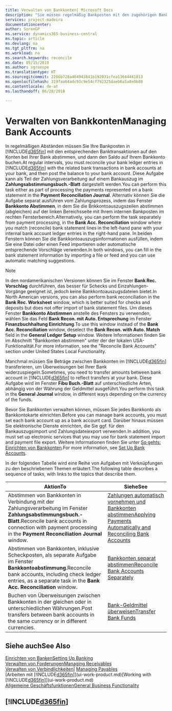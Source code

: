 ```yaml
---
title: Verwalten von Bankkonten| Microsoft Docs
description: "Sie müssen regelmäßig Bankposten mit den zugehörigen Banktransaktionen in Ihren Bankkonten abstimmen."
services: project-madeira
documentationcenter: 
author: SorenGP
ms.service: dynamics365-business-central
ms.topic: article
ms.devlang: na
ms.tgt_pltfrm: na
ms.workload: na
ms.search.keywords: reconcile
ms.date: 05/15/2018
ms.author: sgroespe
ms.translationtype: HT
ms.sourcegitcommit: 2286b728a464943841b192031cfea13644441013
ms.openlocfilehash: 319faa64adc93c9e54cf792325daeb6a5a8e0b80
ms.contentlocale: de-at
ms.lasthandoff: 06/28/2018

---
```

# <a name="managing-bank-accounts"></a><span data-ttu-id="9e7f8-103">Verwalten von Bankkonten</span><span class="sxs-lookup"><span data-stu-id="9e7f8-103">Managing Bank Accounts</span></span>
<span data-ttu-id="9e7f8-104">In regelmäßigen Abständen müssen Sie Ihre Bankposten in [!INCLUDE[d365fin](includes/d365fin_md.md)] mit den entsprechenden Banktransaktionen auf den Konten bei Ihrer Bank abstimmen, und dann den Saldo auf Ihrem Bankkonto buchen.</span><span class="sxs-lookup"><span data-stu-id="9e7f8-104">At regular intervals, you must reconcile your bank ledger entries in [!INCLUDE[d365fin](includes/d365fin_md.md)] with the related bank transactions in bank accounts at your bank, and then post the balance to your bank account.</span></span> <span data-ttu-id="9e7f8-105">Diese Aufgabe kann als Teil der Zahlungsverarbeitung auf einem Bankauszug im **Zahlungsabstimmungsbuch.-Blatt** dargestellt werden.</span><span class="sxs-lookup"><span data-stu-id="9e7f8-105">You can perform this task either as part of processing the payments represented on a bank statement in the **Payment Reconciliation Journal**.</span></span> <span data-ttu-id="9e7f8-106">Alternativ können Sie die Aufgabe separat ausführen vom Zahlungsprozess, indem das Fenster **Bankkonto Abstimmen**, in dem Sie die Bnkkontoauszugszeilen abstimmen (abgleichen) auf der linken Bereichsseite mit Ihrem internen Bankposten im rechten Fensterbereich.</span><span class="sxs-lookup"><span data-stu-id="9e7f8-106">Alternatively, you can perform the task separately from payment processing, in the **Bank Acc. Reconciliation** window where you match (reconcile) bank statement lines in the left-hand pane with your internal bank account ledger entries in the right-hand pane.</span></span> <span data-ttu-id="9e7f8-107">In beiden Fenstern können Sie die Bankkontoauszugsinformationen ausfüllen, indem Sie eine Datei oder einen Feed importieren oder automatische entsprechende Vorschläge verwenden.</span><span class="sxs-lookup"><span data-stu-id="9e7f8-107">In both windows, you can fill in the bank statement information by importing a file or feed and you can use automatic matching suggestions.</span></span>

> [!NOTE]  
> <span data-ttu-id="9e7f8-108">In den nordamerikanischen Versionen können Sie im Fenster **Bank Rec. Vorschlag** durchführen, das besser für Schecks und Einzahlungen-Vorgänge geeignet ist, jedoch keine Bankkontoauszugsdateien bietet.</span><span class="sxs-lookup"><span data-stu-id="9e7f8-108">In North American versions, you can also perform bank reconciliation in the **Bank Rec. Worksheet** window, which is better suited for checks and deposits but does not offer import of bank statement files.</span></span> <span data-ttu-id="9e7f8-109">Um dieses Fenster **Bankkonto Abstimmen** anstelle des Fensters zu verwenden, wählen Sie das Feld **Bank Recon. mit Auto. Entsprechung** im Fenster **Finanzbuchhaltung Einrichtung**.</span><span class="sxs-lookup"><span data-stu-id="9e7f8-109">To use this window instead of the **Bank Acc. Reconciliation** window, deselect the **Bank Recon. with Auto. Match** field in the **General Ledger Setup** window.</span></span> <span data-ttu-id="9e7f8-110">Weitere Informationen finden Sie im Abschnitt "Bankkonten abstimmen" unter der der lokalen USA-Funktionalität.</span><span class="sxs-lookup"><span data-stu-id="9e7f8-110">For more information, see the "Reconcile Bank Accounts" section under United States Local Functionality.</span></span>

<span data-ttu-id="9e7f8-111">Manchmal müssen Sie Beträge zwischen Bankkonten im [!INCLUDE[d365fin](includes/d365fin_md.md)]  transferieren, um Überweisungen bei Ihrer Bank widerzuspiegeln.</span><span class="sxs-lookup"><span data-stu-id="9e7f8-111">Sometimes, you need to transfer amounts between bank account in [!INCLUDE[d365fin](includes/d365fin_md.md)] to reflect transfers at your bank.</span></span> <span data-ttu-id="9e7f8-112">Diese Aufgabe wird im Fenster **Fibu Buch.-Blatt** auf unterschiedliche Arten, abhängig von der Währung der Geldmittel ausgeführt.</span><span class="sxs-lookup"><span data-stu-id="9e7f8-112">You perform this task in the **General Journal** window, in different ways depending on the currency of the funds.</span></span>

<span data-ttu-id="9e7f8-113">Bevor Sie Bankkonten verwalten können, müssen Sie jedes Bankkonto als Bankkontokarte einrichten.</span><span class="sxs-lookup"><span data-stu-id="9e7f8-113">Before you can manage bank accounts, you must set each bank account up as a bank account card.</span></span> <span data-ttu-id="9e7f8-114">Darüber hinaus müssen Sie elektronische Dienste einrichten, die Sie ggf. für den Bankauszugsimport und Zahlungsdateiexport verwenden.</span><span class="sxs-lookup"><span data-stu-id="9e7f8-114">In addition, you must set up electronic services that you may use for bank statement import and payment file export.</span></span> <span data-ttu-id="9e7f8-115">Weitere Informationen finden Sie unter [So gehts: Einrichten von Bankkonten](bank-setup-banking.md).</span><span class="sxs-lookup"><span data-stu-id="9e7f8-115">For more information, see [Set Up Bank Accounts](bank-setup-banking.md).</span></span>

<span data-ttu-id="9e7f8-116">In der folgenden Tabelle wird eine Reihe von Aufgaben mit Verknüpfungen zu den beschriebenen Themen erläutert.</span><span class="sxs-lookup"><span data-stu-id="9e7f8-116">The following table describes a sequence of tasks, with links to the topics that describe them.</span></span>

| <span data-ttu-id="9e7f8-117">Aktion</span><span class="sxs-lookup"><span data-stu-id="9e7f8-117">To</span></span> | <span data-ttu-id="9e7f8-118">Siehe</span><span class="sxs-lookup"><span data-stu-id="9e7f8-118">See</span></span> |
| --- | --- |
| <span data-ttu-id="9e7f8-119">Abstimmen von Bankkonten in Verbindung mit der Zahlungsverarbeitung im Fenster **Zahlungsabstimmungsbuch.-Blatt**.</span><span class="sxs-lookup"><span data-stu-id="9e7f8-119">Reconcile bank accounts in connection with payment processing in the **Payment Reconciliation Journal** window.</span></span> |[<span data-ttu-id="9e7f8-120">Zahlungen automatisch vornehmen und Bankkonten abstimmen</span><span class="sxs-lookup"><span data-stu-id="9e7f8-120">Applying Payments Automatically and Reconciling Bank Accounts</span></span>](receivables-apply-payments-auto-reconcile-bank-accounts.md) |
| <span data-ttu-id="9e7f8-121">Abstimmen von Bankkonten, inklusive Scheckposten, als separate Aufgabe im Fenster **Bankkontoabstimmung**.</span><span class="sxs-lookup"><span data-stu-id="9e7f8-121">Reconcile bank accounts, including check ledger entries, as a separate task in the **Bank Acc. Reconciliation** window.</span></span> |[<span data-ttu-id="9e7f8-122">Bankkonten separat abstimmen</span><span class="sxs-lookup"><span data-stu-id="9e7f8-122">Reconcile Bank Accounts Separately</span></span>](bank-how-reconcile-bank-accounts-separately.md) |
| <span data-ttu-id="9e7f8-123">Buchen von Überweisungen zwischen Bankkonten in der gleichen oder in unterschiedlichen Währungen.</span><span class="sxs-lookup"><span data-stu-id="9e7f8-123">Post transfers between bank accounts in the same currency or in different currencies.</span></span> |[<span data-ttu-id="9e7f8-124">Bank-Geldmittel überweisen</span><span class="sxs-lookup"><span data-stu-id="9e7f8-124">Transfer Bank Funds</span></span>](bank-how-transfer-bank-funds.md) |

## <a name="see-also"></a><span data-ttu-id="9e7f8-125">Siehe auch</span><span class="sxs-lookup"><span data-stu-id="9e7f8-125">See Also</span></span>
[<span data-ttu-id="9e7f8-126">Einrichten von Banken</span><span class="sxs-lookup"><span data-stu-id="9e7f8-126">Setting Up Banking</span></span>](bank-setup-banking.md)  
[<span data-ttu-id="9e7f8-127">Verwalten von Forderungen</span><span class="sxs-lookup"><span data-stu-id="9e7f8-127">Managing Receivables</span></span>](receivables-manage-receivables.md)  
<span data-ttu-id="9e7f8-128">[Verwalten von Verbindlichkeiten|](payables-manage-payables.md)  </span><span class="sxs-lookup"><span data-stu-id="9e7f8-128">[Managing Payables](payables-manage-payables.md)  </span></span>  
<span data-ttu-id="9e7f8-129">[Arbeiten mit [!INCLUDE[d365fin](includes/d365fin_md.md)]](ui-work-product.md)</span><span class="sxs-lookup"><span data-stu-id="9e7f8-129">[Working with [!INCLUDE[d365fin](includes/d365fin_md.md)]](ui-work-product.md)</span></span>  
[<span data-ttu-id="9e7f8-130">Allgemeine Geschäftsfunktionen</span><span class="sxs-lookup"><span data-stu-id="9e7f8-130">General Business Functionality</span></span>](ui-across-business-areas.md)  

## [!INCLUDE[d365fin](includes/free_trial_md.md)]  
 

